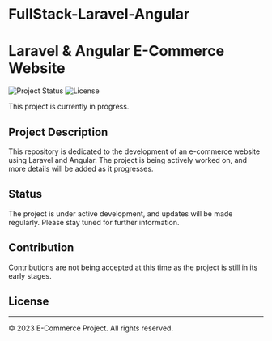 # FullStack-Laravel-Angular



# Laravel & Angular E-Commerce Website

![Project Status](https://img.shields.io/badge/Status-In%20Progress-blue)
![License](https://img.shields.io/badge/License-MIT-green)

This project is currently in progress.

## Project Description

This repository is dedicated to the development of an e-commerce website using Laravel and Angular. The project is being actively worked on, and more details will be added as it progresses.

## Status

The project is under active development, and updates will be made regularly. Please stay tuned for further information.

## Contribution

Contributions are not being accepted at this time as the project is still in its early stages.

## License


---
© 2023 E-Commerce Project. All rights reserved.

